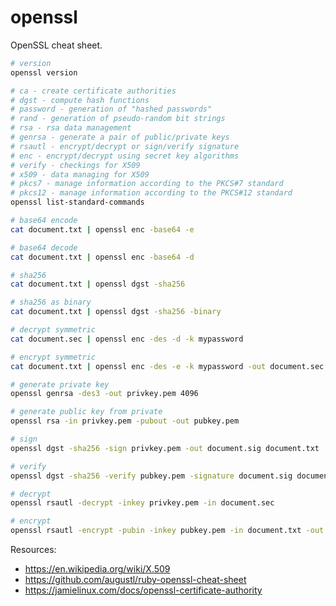 # openssl

OpenSSL cheat sheet.

```sh
# version
openssl version
```

```sh
# ca - create certificate authorities
# dgst - compute hash functions
# password - generation of "hashed passwords"
# rand - generation of pseudo-random bit strings
# rsa - rsa data management
# genrsa - generate a pair of public/private keys
# rsautl - encrypt/decrypt or sign/verify signature
# enc - encrypt/decrypt using secret key algorithms
# verify - checkings for X509
# x509 - data managing for X509
# pkcs7 - manage information according to the PKCS#7 standard
# pkcs12 - manage information according to the PKCS#12 standard
openssl list-standard-commands
```

```sh
# base64 encode
cat document.txt | openssl enc -base64 -e

# base64 decode
cat document.txt | openssl enc -base64 -d
```

```sh
# sha256
cat document.txt | openssl dgst -sha256

# sha256 as binary
cat document.txt | openssl dgst -sha256 -binary
```

```sh
# decrypt symmetric
cat document.sec | openssl enc -des -d -k mypassword

# encrypt symmetric
cat document.txt | openssl enc -des -e -k mypassword -out document.sec
```

```sh
# generate private key
openssl genrsa -des3 -out privkey.pem 4096

# generate public key from private
openssl rsa -in privkey.pem -pubout -out pubkey.pem

# sign
openssl dgst -sha256 -sign privkey.pem -out document.sig document.txt

# verify
openssl dgst -sha256 -verify pubkey.pem -signature document.sig document.txt

# decrypt
openssl rsautl -decrypt -inkey privkey.pem -in document.sec

# encrypt
openssl rsautl -encrypt -pubin -inkey pubkey.pem -in document.txt -out document.sec
```

Resources:
- https://en.wikipedia.org/wiki/X.509
- https://github.com/augustl/ruby-openssl-cheat-sheet
- https://jamielinux.com/docs/openssl-certificate-authority
